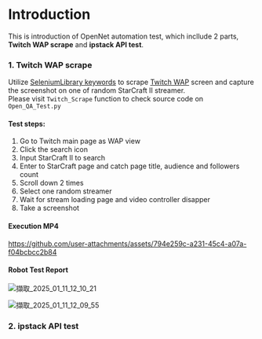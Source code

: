 # Introduction

This is introduction of OpenNet automation test, which incllude 2 parts, **Twitch WAP scrape** and **ipstack API test**.

### 1. Twitch WAP scrape
Utilize [SeleniumLibrary keywords](https://robotframework.org/SeleniumLibrary/SeleniumLibrary.html#Checkbox%20Should%20Not%20Be%20Selected) to scrape [Twitch WAP](https://m.twitch.tv/) screen and capture the screenshot on one of random StarCraft II streamer.\
Please visit `Twitch_Scrape` function to check source code on `Open_QA_Test.py`
#### Test steps:
1. Go to Twitch main page as WAP view
2. Click the search icon
3. Input StarCraft II to search
4. Enter to StarCraft page and catch page title, audience and followers count
5. Scroll down 2 times
6. Select one random streamer
7. Wait for stream loading page and video controller disapper
8. Take a screenshot

#### Execution MP4

https://github.com/user-attachments/assets/794e259c-a231-45c4-a07a-f04bcbcc2b84



#### Robot Test Report
![擷取_2025_01_11_12_10_21](https://github.com/user-attachments/assets/61eec53f-957c-4186-9fc3-fdd94795beba)

![擷取_2025_01_11_12_09_55](https://github.com/user-attachments/assets/86805b9d-8aff-4150-a5ef-44e308630f7c)




### 2. ipstack API test
